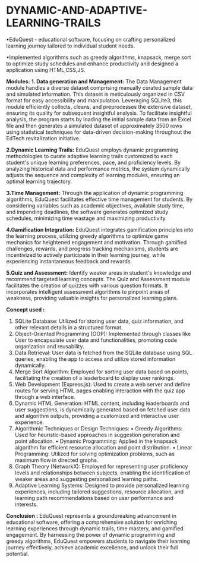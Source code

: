 # DYNAMIC-AND-ADAPTIVE-LEARNING-TRAILS
  •EduQuest - educational software, focusing on crafting personalized learning journey tailored to individual student needs.
  
  •Implemented algorithms such as greedy algorithms, knapsack, merge sort to optimize study schedules and enhance productivity and designed a application using HTML,CSS,JS.


**Modules:**
**1. Data generation and Management:** The Data Management module handles a diverse dataset comprising manually curated sample data and simulated information. This dataset is meticulously organized in CSV format for easy accessibility and manipulation. Leveraging SQLite3, this module efficiently collects, cleans, and preprocesses the extensive dataset, ensuring its quality for subsequent insightful analysis. To facilitate insightful analysis, the program starts by loading the initial sample data from an Excel file and then generates a simulated dataset of approximately 3500 rows using statistical techniques for data-driven decision-making throughout the EdTech revitalization initiative.
   
**2.Dynamic Learning Trails:** EduQuest employs dynamic programming methodologies to curate adaptive learning trails customized to each student's unique learning preferences, pace, and proficiency levels. By analyzing historical data and performance metrics, the system dynamically adjusts the sequence and complexity of learning modules, ensuring an optimal learning trajectory.

**3.Time Management:** Through the application of dynamic programming algorithms, EduQuest facilitates effective time management for students. By considering variables such as academic objectives, available study time, and impending deadlines, the software generates optimized study schedules, minimizing time wastage and maximizing productivity.

**4.Gamification Integration:** EduQuest integrates gamification principles into the learning process, utilizing greedy algorithms to optimize game mechanics for heightened engagement and motivation. Through gamified challenges, rewards, and progress tracking mechanisms, students are incentivized to actively participate in their learning journey, while experiencing instantaneous feedback and rewards.

**5.Quiz and Assessment:** Identify weaker areas in student's knowledge and recommend targeted learning concepts. The Quiz and Assessment module facilitates the creation of quizzes with various question formats. It incorporates intelligent assessment algorithms to pinpoint areas of weakness, providing valuable insights for personalized learning plans.



**Concept used :**
1. SQLite Database: Utilized for storing user data, quiz information, and other relevant details in a structured format.
2. Object-Oriented Programming (OOP): Implemented through classes like User to encapsulate user data and functionalities, promoting code organization and reusability.
3. Data Retrieval: User data is fetched from the SQLite database using SQL queries, enabling the app to access and utilize stored information dynamically.
4. Merge Sort Algorithm: Employed for sorting user data based on points, facilitating the creation of a leaderboard to display user rankings.
5. Web Development (Express.js): Used to create a web server and define routes for serving HTML pages enabling interaction with the quiz app through a web interface.
6. Dynamic HTML Generation: HTML content, including leaderboards and user suggestions, is dynamically generated based on fetched user data and algorithm outputs, providing a customized and interactive user experience.
7. Algorithmic Techniques or Design Techniques:
  • Greedy Algorithms: Used for heuristic-based approaches in suggestion generation and point allocation.
  • Dynamic Programming: Applied in the knapsack algorithm for efficient resource allocation and point distribution.
  • Linear Programming: Utilized for solving optimization problems, such as maximum flow in directed graphs.
8. Graph Theory (NetworkX): Employed for representing user proficiency levels and relationships between subjects, enabling the identification of weaker areas and suggesting personalized learning paths.
9. Adaptive Learning Systems: Designed to provide personalized learning experiences, including tailored suggestions, resource allocation, and learning path recommendations based on user performance and interests.

**Conclusion :**
EduQuest represents a groundbreaking advancement in educational software, offering a comprehensive solution for enriching learning experiences through dynamic trails, time mastery, and gamified engagement. By harnessing the power of dynamic programming and greedy algorithms, EduQuest empowers students to navigate their learning journey effectively, achieve academic excellence, and unlock their full potential.
